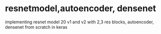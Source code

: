 # resnetmodel,autoencoder, densenet
implementing resnet model 20 v1 and v2 with 2,3 res blocks, autoencoder, densenet from scratch in keras
